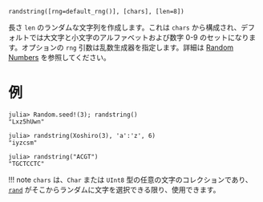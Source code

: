 ```
randstring([rng=default_rng()], [chars], [len=8])
```

長さ `len` のランダムな文字列を作成します。これは `chars` から構成され、デフォルトでは大文字と小文字のアルファベットおよび数字 0-9 のセットになります。オプションの `rng` 引数は乱数生成器を指定します。詳細は [Random Numbers](@ref) を参照してください。

# 例

```jldoctest
julia> Random.seed!(3); randstring()
"Lxz5hUwn"

julia> randstring(Xoshiro(3), 'a':'z', 6)
"iyzcsm"

julia> randstring("ACGT")
"TGCTCCTC"
```

!!! note
    `chars` は、`Char` または `UInt8` 型の任意の文字のコレクションであり、[`rand`](@ref) がそこからランダムに文字を選択できる限り、使用できます。

